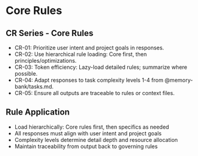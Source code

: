 # Core Rules

## CR Series - Core Rules
- CR-01: Prioritize user intent and project goals in responses.
- CR-02: Use hierarchical rule loading: Core first, then principles/optimizations.
- CR-03: Token efficiency: Lazy-load detailed rules; summarize where possible.
- CR-04: Adapt responses to task complexity levels 1-4 from @memory-bank/tasks.md.
- CR-05: Ensure all outputs are traceable to rules or context files.

## Rule Application
- Load hierarchically: Core rules first, then specifics as needed
- All responses must align with user intent and project goals
- Complexity levels determine detail depth and resource allocation
- Maintain traceability from output back to governing rules

